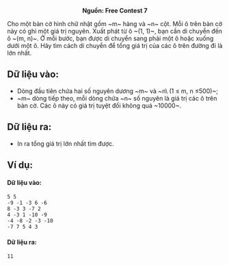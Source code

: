 **<center>Nguồn: Free Contest 7</center>**

Cho một bàn cờ hình chữ nhật gồm ~m~ hàng và ~n~ cột. Mỗi ô trên bàn cờ này có ghi một giá trị nguyên. Xuất phát từ ô ~(1, 1)~, bạn cần di chuyển đến ô ~(m, n)~. Ở mỗi bước, bạn được di chuyển sang phải một ô hoặc xuống dưới một ô. Hãy tìm cách di chuyển để tổng giá trị của các ô trên đường đi là lớn nhất.

## Dữ liệu vào:
- Dòng đầu tiên chứa hai số nguyên dương ~m~ và ~n\ (1 ≤ m, n ≤500)~;
- ~m~ dòng tiếp theo, mỗi dòng chứa ~n~ số nguyên là giá trị các ô trên bàn cờ. Các ô này có giá trị tuyệt đối không quá ~10000~.

## Dữ liệu ra:
- In ra tổng giá trị lớn nhất tìm được.

## Ví dụ:
#### Dữ liệu vào:
```
5 5
-9 -1 -3 6 -6
8 -3 3 -7 2
4 -3 1 -10 -9
-4 -8 -2 -3 -10
-7 7 5 4 3
```

#### Dữ liệu ra:
```
11
```